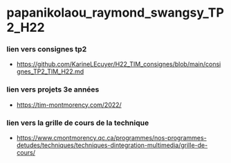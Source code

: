 # papanikolaou_raymond_swangsy_TP2_H22

### lien vers consignes tp2
* https://github.com/KarineLEcuyer/H22_TIM_consignes/blob/main/consignes_TP2_TIM_H22.md

### lien vers projets 3e années
* https://tim-montmorency.com/2022/

### lien vers la grille de cours de la technique
* https://www.cmontmorency.qc.ca/programmes/nos-programmes-detudes/techniques/techniques-dintegration-multimedia/grille-de-cours/
